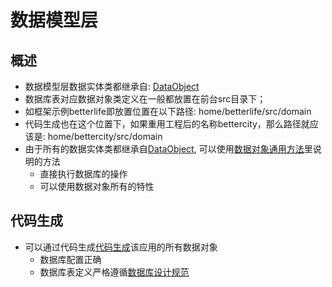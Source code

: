 # 数据模型层

## 概述

- 数据模型层数据实体类都继承自: [DataObject](../dataobject/README.md)
- 数据库表对应数据对象类定义在一般都放置在前台src目录下；
- 如框架示例betterlife即放置位置在以下路径: home/betterlife/src/domain
- 代码生成也在这个位置下，如果重用工程后的名称bettercity，那么路径就应该是: home/bettercity/src/domain
- 由于所有的数据实体类都继承自[DataObject](../dataobject/README.md), 可以使用[数据对象通用方法](../dataobject/normalmethod.md)里说明的方法
  - 直接执行数据库的操作
  - 可以使用数据对象所有的特性

## 代码生成

- 可以通过代码生成[代码生成](../../tools/autocode.md)该应用的所有数据对象
  - 数据库配置正确
  - 数据库表定义严格遵循[数据库设计规范](../database/README.md)



